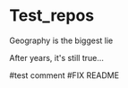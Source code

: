 # Test_repos

Geography is the biggest lie

After years, it's still true...

#test comment
#FIX README

